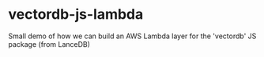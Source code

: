 # vectordb-js-lambda
Small demo of how we can build an AWS Lambda layer for the 'vectordb' JS package (from LanceDB)
